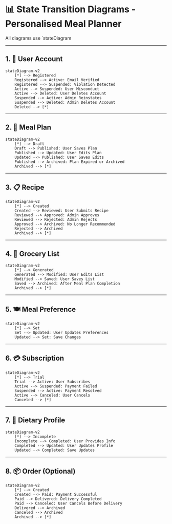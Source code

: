 
# 📊 State Transition Diagrams - Personalised Meal Planner

All diagrams use `stateDiagram

---

## 1. 👤 User Account

```mermaid
stateDiagram-v2
    [*] --> Registered
    Registered --> Active: Email Verified
    Registered --> Suspended: Violation Detected
    Active --> Suspended: User Misconduct
    Active --> Deleted: User Deletes Account
    Suspended --> Active: Admin Reinstates
    Suspended --> Deleted: Admin Deletes Account
    Deleted --> [*]
```

---

## 2. 🥗 Meal Plan

```mermaid
stateDiagram-v2
    [*] --> Draft
    Draft --> Published: User Saves Plan
    Published --> Updated: User Edits Plan
    Updated --> Published: User Saves Edits
    Published --> Archived: Plan Expired or Archived
    Archived --> [*]
```

---

## 3. 📋 Recipe

```mermaid
stateDiagram-v2
    [*] --> Created
    Created --> Reviewed: User Submits Recipe
    Reviewed --> Approved: Admin Approves
    Reviewed --> Rejected: Admin Rejects
    Approved --> Archived: No Longer Recommended
    Rejected --> Archived
    Archived --> [*]
```

---

## 4. 🛒 Grocery List

```mermaid
stateDiagram-v2
    [*] --> Generated
    Generated --> Modified: User Edits List
    Modified --> Saved: User Saves List
    Saved --> Archived: After Meal Plan Completion
    Archived --> [*]
```

---

## 5. 🍽️ Meal Preference

```mermaid
stateDiagram-v2
    [*] --> Set
    Set --> Updated: User Updates Preferences
    Updated --> Set: Save Changes
```

---

## 6. 💳 Subscription

```mermaid
stateDiagram-v2
    [*] --> Trial
    Trial --> Active: User Subscribes
    Active --> Suspended: Payment Failed
    Suspended --> Active: Payment Resolved
    Active --> Canceled: User Cancels
    Canceled --> [*]
```

---

## 7. 🧬 Dietary Profile

```mermaid
stateDiagram-v2
    [*] --> Incomplete
    Incomplete --> Completed: User Provides Info
    Completed --> Updated: User Updates Profile
    Updated --> Completed: Save Updates
```

---

## 8. 📦 Order (Optional)

```mermaid
stateDiagram-v2
    [*] --> Created
    Created --> Paid: Payment Successful
    Paid --> Delivered: Delivery Completed
    Paid --> Canceled: User Cancels Before Delivery
    Delivered --> Archived
    Canceled --> Archived
    Archived --> [*]
```



